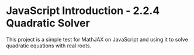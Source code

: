 # JavaScript Introduction - 2.2.4 Quadratic Solver

This project is a simple test for MathJAX on JavaScript and using it to solve quadratic equations with real roots.